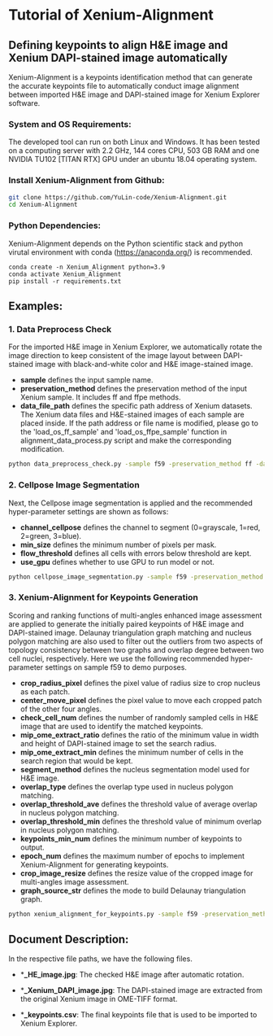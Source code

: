 # Tutorial of Xenium-Alignment

## Defining keypoints to align H&E image and Xenium DAPI-stained image automatically

Xenium-Alignment is a keypoints identification method that can generate the accurate keypoints file to automatically conduct image alignment between imported H&E image and DAPI-stained image for Xenium Explorer software.

### System and OS Requirements: 

The developed tool can run on both Linux and Windows. It has been tested on a computing server with 2.2 GHz, 144 cores CPU, 503 GB RAM and one NVIDIA TU102 [TITAN RTX] GPU under an ubuntu 18.04 operating system.

### Install Xenium-Alignment from Github:

```bash
git clone https://github.com/YuLin-code/Xenium-Alignment.git
cd Xenium-Alignment
```

### Python Dependencies: 

Xenium-Alignment depends on the Python scientific stack and python virutal environment with conda (<https://anaconda.org/>) is recommended.

```shell
conda create -n Xenium_Alignment python=3.9
conda activate Xenium_Alignment
pip install -r requirements.txt
```

## Examples:

### 1. Data Preprocess Check

For the imported H&E image in Xenium Explorer, we automatically rotate the image direction to keep consistent of the image layout between DAPI-stained image with black-and-white color and H&E image-stained image. 

- **sample** defines the input sample name.
- **preservation_method** defines the preservation method of the input Xenium sample. It includes ff and ffpe methods.
- **data_file_path** defines the specific path address of Xenium datasets. The Xenium data files and H&E-stained images of each sample are placed inside. If the path address or file name is modified, please go to the 'load_os_ff_sample' and 'load_os_ffpe_sample' function in alignment_data_process.py script and make the corresponding modification.

```bash
python data_preprocess_check.py -sample f59 -preservation_method ff -data_file_path ../Dataset/
```

### 2. Cellpose Image Segmentation

Next, the Cellpose image segmentation is applied and the recommended hyper-parameter settings are shown as follows:

- **channel_cellpose** defines the channel to segment (0=grayscale, 1=red, 2=green, 3=blue).
- **min_size** defines the minimum number of pixels per mask.
- **flow_threshold** defines all cells with errors below threshold are kept.
- **use_gpu** defines whether to use GPU to run model or not.

```bash
python cellpose_image_segmentation.py -sample f59 -preservation_method ff -data_file_path ../Dataset/ -channel_cellpose 1 -min_size 15 -flow_threshold 0.8
```

### 3. Xenium-Alignment for Keypoints Generation

Scoring and ranking functions of multi-angles enhanced image assessment are applied to generate the initially paired keypoints of H&E image and DAPI-stained image. Delaunay triangulation graph matching and nucleus polygon matching are also used to filter out the outliers from two aspects of topology consistency between two graphs and overlap degree between two cell nuclei, respectively. Here we use the following recommended hyper-parameter settings on sample f59 to demo purposes.

- **crop_radius_pixel** defines the pixel value of radius size to crop nucleus as each patch.
- **center_move_pixel** defines the pixel value to move each cropped patch of the other four angles.
- **check_cell_num** defines the number of randomly sampled cells in H&E image that are used to identify the matched keypoints.
- **mip_ome_extract_ratio** defines the ratio of the minimum value in width and height of DAPI-stained image to set the search radius.
- **mip_ome_extract_min** defines the minimum number of cells in the search region that would be kept.
- **segment_method** defines the nucleus segmentation model used for H&E image.
- **overlap_type** defines the overlap type used in nucleus polygon matching.
- **overlap_threshold_ave** defines the threshold value of average overlap in nucleus polygon matching.
- **overlap_threshold_min** defines the threshold value of minimum overlap in nucleus polygon matching.
- **keypoints_min_num** defines the minimum number of keypoints to output.
- **epoch_num** defines the maximum number of epochs to implement Xenium-Alignment for generating keypoints.
- **crop_image_resize** defines the resize value of the cropped image for multi-angles image assessment.
- **graph_source_str** defines the mode to build Delaunay triangulation graph.

```bash
python xenium_alignment_for_keypoints.py -sample f59 -preservation_method ff -data_file_path ../Dataset/ -crop_radius_pixel 400 -center_move_pixel 300 -check_cell_num 100 -mip_ome_extract_ratio 0.125 -mip_ome_extract_min 50 -segment_method cellpose -overlap_type overlap_ave -overlap_threshold_ave 0.9 -keypoints_min_num 15 -epoch_num 30
```

## Document Description:

In the respective file paths, we have the following files.

- ***_HE_image.jpg**:    The checked H&E image after automatic rotation.

- ***_Xenium_DAPI_image.jpg**:    The DAPI-stained image are extracted from the original Xenium image in OME-TIFF format.

- ***_keypoints.csv**:    The final keypoints file that is used to be imported to Xenium Explorer.